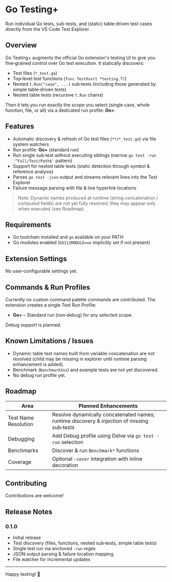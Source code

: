 # Go Testing+

Run individual Go tests, sub-tests, and (static) table‑driven test cases directly from the VS Code Test Explorer.

## Overview

Go Testing+ augments the official Go extension's testing UI to give you fine‑grained control over Go test execution. It statically discovers:

- Test files (`*_test.go`)
- Top‑level test functions (`func TestXxx(t *testing.T)`)
- Nested `t.Run("case", ...)` sub‑tests (including those generated by simple table‑driven tests)
- Nested table tests (recursive `t.Run` chains)

Then it lets you run exactly the scope you select (single case, whole function, file, or all) via a dedicated run profile: **Go+**.

## Features

- Automatic discovery & refresh of Go test files (`**/*_test.go`) via file system watchers
- Run profile: **Go+** (standard run)
- Run single sub‑test without executing siblings (narrow `go test -run '^Full/Test/Path$'` pattern)
- Support for nested table tests (static detection through symbol & reference analysis)
- Parses `go test -json` output and streams relevant lines into the Test Explorer
- Failure message parsing with file & line hyperlink locations

> Note: Dynamic names produced at runtime (string concatenation / computed fields) are not yet fully resolved; they may appear only when executed (see Roadmap).

## Requirements

- Go toolchain installed and `go` available on your PATH
- Go modules enabled (`GO111MODULE=on` implicitly set if not present)

## Extension Settings

No user‑configurable settings yet.

## Commands & Run Profiles

Currently no custom command palette commands are contributed. The extension creates a single Test Run Profile:

- **Go+** – Standard run (non‑debug) for any selected scope.

Debug support is planned.

## Known Limitations / Issues

- Dynamic table test names built from variable concatenation are not resolved (child may be missing in explorer until runtime parsing enhancement is added).
- Benchmark (`BenchmarkXxx`) and example tests are not yet discovered.
- No debug run profile yet.

## Roadmap

| Area                 | Planned Enhancements                                                                       |
| -------------------- | ------------------------------------------------------------------------------------------ |
| Test Name Resolution | Resolve dynamically concatenated names; runtime discovery & injection of missing sub‑tests |
| Debugging            | Add Debug profile using Delve via `go test -run` selection                                 |
| Benchmarks           | Discover & run `Benchmark*` functions                                                      |
| Coverage             | Optional `-cover` integration with inline decoration                                       |

## Contributing

Contributions are welcome!

## Release Notes

### 0.1.0

- Initial release
- Test discovery (files, functions, nested sub‑tests, simple table tests)
- Single test run via anchored `-run` regex
- JSON output parsing & failure location mapping
- File watcher for incremental updates

---

Happy testing! 🧪
